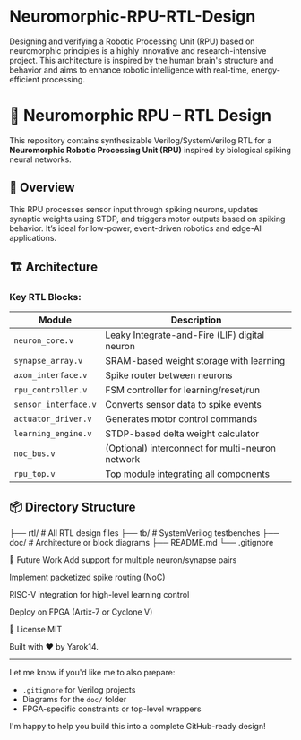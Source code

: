 # Neuromorphic-RPU-RTL-Design
Designing and verifying a Robotic Processing Unit (RPU) based on neuromorphic principles is a highly innovative and research-intensive project. This architecture is inspired by the human brain's structure and behavior and aims to enhance robotic intelligence with real-time, energy-efficient processing. 
# 🧠 Neuromorphic RPU – RTL Design

This repository contains synthesizable Verilog/SystemVerilog RTL for a **Neuromorphic Robotic Processing Unit (RPU)** inspired by biological spiking neural networks.

## 🚀 Overview

This RPU processes sensor input through spiking neurons, updates synaptic weights using STDP, and triggers motor outputs based on spiking behavior. It’s ideal for low-power, event-driven robotics and edge-AI applications.

## 🏗️ Architecture

### Key RTL Blocks:
| Module             | Description |
|--------------------|-------------|
| `neuron_core.v`    | Leaky Integrate-and-Fire (LIF) digital neuron |
| `synapse_array.v`  | SRAM-based weight storage with learning |
| `axon_interface.v` | Spike router between neurons |
| `rpu_controller.v` | FSM controller for learning/reset/run |
| `sensor_interface.v` | Converts sensor data to spike events |
| `actuator_driver.v` | Generates motor control commands |
| `learning_engine.v` | STDP-based delta weight calculator |
| `noc_bus.v`        | (Optional) interconnect for multi-neuron network |
| `rpu_top.v`        | Top module integrating all components |

## 📦 Directory Structure

├── rtl/             # All RTL design files
├── tb/              # SystemVerilog testbenches
├── doc/             # Architecture or block diagrams
├── README.md
└── .gitignore


🔮 Future Work
Add support for multiple neuron/synapse pairs

Implement packetized spike routing (NoC)

RISC-V integration for high-level learning control

Deploy on FPGA (Artix-7 or Cyclone V)

📄 License
MIT

Built with ❤️ by Yarok14.


---

Let me know if you'd like me to also prepare:
- `.gitignore` for Verilog projects
- Diagrams for the `doc/` folder
- FPGA-specific constraints or top-level wrappers

I'm happy to help you build this into a complete GitHub-ready design!
